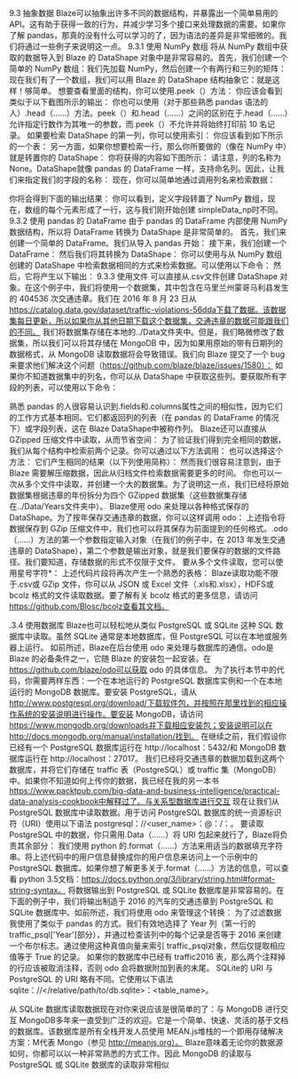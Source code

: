 
9.3 抽象数据
Blaze可以抽象出许多不同的数据结构，并暴露出一个简单易用的 API。这有助于获得一致的行为，并减少学习多个接口来处理数据的需要。如果你了解 pandas，那真的没有什么可以学习的了，因为语法的差异是非常细微的。我们将通过一些例子来说明这一点。
9.3.1 使用 NumPy 数组
将从 NumPy 数组中获取的数据导入到 Blaze 的 DataShape 对象中是非常容易的。首先，我们创建一个简单的 NumPy 数组：我们先加载 NumPy，然后创建一个有两行和三列的矩阵：
现在我们有了一个数组，我们可以用 Blaze 的 DataShape 结构抽象它：就是这样！够简单。
想要查看里面的结构，你可以使用.peek（）方法：
你应该会看到类似于以下截图所示的输出：
你也可以使用（对于那些熟悉 pandas 语法的人）.head（……）方法。peek（）和.head（……）之间的区别在于.head（……）允许指定行数作为其唯一的参数，而.peek（）不允许并将始终打印前 10 名记录。
如果要检索 DataShape 的第一列，你可以使用索引：
你应该看到如下所示的一个表：
另一方面，如果你想要检索一行，那么你所要做的（像在 NumPy 中）就是转置你的 DataShape：
你将获得的内容如下图所示：
请注意，列的名称为 None。DataShape就像 pandas 的 DataFrame 一样，支持命名列。因此，让我们来指定我们的字段的名称：
现在，你可以简单地通过调用列名来检索数据：


你将会得到下面的输出结果：
你可以看到，定义字段转置了 NumPy 数组，现在，数组的每个元素形成了一行，这与我们刚开始创建 simpleData_np时不同。
9.3.2 使用 pandas 的 DataFrame
由于 pandas 的 DataFrame 内部使用 NumPy 数据结构，所以将 DataFrame 转换为 DataShape 是非常简单的。
首先，我们来创建一个简单的 DataFrame。我们从导入 pandas 开始：
接下来，我们创建一个 DataFrame：
然后我们将其转换为 DataShape：
你可以使用与从 NumPy 数组创建的 DataShape 中检索数据相同的方式来检索数据。可以使用以下命令：
然后，它将产生以下输出：
9.3.3 使用文件
可以直接从.csv文件创建 DataShape 对象。在这个例子中，我们将使用一个数据集，其中包含在马里兰州蒙哥马利县发生的 404536 次交通违章。我们在 2016 年 8 月 23 日从 https://catalog.data.gov/dataset/traffic-violations-56dda下载了数据。该数据集每日更新，所以如果你从其他日期下载这个数据集，交通违章的数据可能跟我们的不同。
我们将数据集存储在本地的../Data文件夹中。但是，我们略微修改了数据集，所以我们可以将其存储在 MongoDB 中，因为如果用原始的带有日期列的数据格式，从 MongoDB 读取数据将会导致错误。我们向 Blaze 提交了一个 bug 来要求他们解决这个问题（https://github.com/blaze/blaze/issues/1580）：
如果你不知道数据集中的列名，你可以从 DataShape 中获取这些列。要获取所有字段的列表，可以使用以下命令：


熟悉 pandas 的人很容易认识到.fields和.columns属性之间的相似性，因为它们的工作方式基本相同。它们都返回列的列表（在 pandas 的 DataFrame 的情况下）或字段列表，这在 Blaze DataShape中被称作列。
Blaze还可以直接从 GZipped 压缩文件中读取，从而节省空间：
为了验证我们得到完全相同的数据，我们从每个结构中检索前两个记录。你可以通过以下方法调用：
也可以选择这个方法：
它们产生相同的结果（以下列使用简称）：
然而我们很容易注意到，由于 Blaze 需要解压缩数据，因此从归档文件检索数据需要更多的时间。
你也可以一次从多个文件中读取，并创建一个大的数据集。为了说明这一点，我们已经将原始数据集根据违章的年份拆分为四个 GZipped 数据集（这些数据集存储在../Data/Years文件夹中）。
Blaze使用 odo 来处理以各种格式保存的 DataShape。为了按年保存交通违章的数据，你可以这样调用 odo：
上述指令将数据保存到 GZip 压缩文件中，我们也可以将其保存为前面提到的任何格式。.odo（……）方法的第一个参数指定输入对象（在我们的例子中，在 2013 年发生交通违章的 DataShape），第二个参数是输出对象，就是我们要保存的数据的文件路径。我们要知道，存储数据的形式不仅限于文件。
要从多个文件读取，您可以使用星号字符*：
上述代码片段将再次产生一个熟悉的表格：
Blaze读取功能不限于.csv或 GZip 文件，你可以从 JSON 或 Excel 文件（.xls和.xlsx），HDFS或 bcolz 格式的文件读取数据。要了解有关 bcolz 格式的更多信息，请访问 https://github.com/Blosc/bcolz查看其文档。

.3.4 使用数据库
Blaze也可以轻松地从类似 PostgreSQL 或 SQLite 这种 SQL 数据库中读取。虽然 SQLite 通常是本地数据库，但 PostgreSQL 可以在本地或服务器上运行。
如前所述，Blaze在后台使用 odo 来处理与数据库的通信。odo是 Blaze 的必备条件之一，它随 Blaze 的安装包一起安装。在 https://github.com/blaze/odo可以获取 odo 的具体信息。
为了执行本节中的代码，你需要两样东西：一个在本地运行的 PostgreSQL 数据库实例和一个在本地运行的 MongoDB 数据库。要安装 PostgreSQL，请从 http://www.postgresql.org/download/下载软件包，并按照在那里找到的相应操作系统的安装说明进行操作。要安装 MongoDB，请访问 https://www.mongodb.org/downloads并下载相应安装包；安装说明可以在 http://docs.mongodb.org/manual/installation/找到。
在继续之前，我们假设你已经有一个 PostgreSQL 数据库运行在 http://localhost：5432/和 MongoDB 数据库运行在 http://localhost：27017。
我们已经将交通违章的数据加载到这两个数据库，并将它们存储在 traffic 表（PostgreSQL）或 traffic 集（MongoDB）中。如果你不知道如何上传你的数据，我已经在我的另一本书 https://www.packtpub.com/big-data-and-business-intelligence/practical-data-analysis-cookbook中解释过了。与关系型数据库进行交互
现在让我们从 PostgreSQL 数据库中读取数据。用于访问 PostgreSQL 数据库的统一资源标识符（URI）使用以下语法 postgresql：//<user_name>：<password>@<server>：<port>/<database>：<tab le>。
要读取 PostgreSQL 中的数据，你只需用.Data（……）将 URI 包起来就行了，Blaze将负责其余部分：
我们使用 python 的.format（……）方法来用适当的数据填充字符串。将上述代码中的用户信息替换成你的用户信息来访问上一个示例中的 PostgreSQL 数据库。如果你想了解更多关于.format（……）方法的信息，可以查看 python 3.5文档：https://docs.python.org/3/library/string.html#format-string-syntax。
将数据输出到 PostgreSQL 或 SQLite 数据库是非常容易的。在下面的例子中，我们将输出制造于 2016 的汽车的交通违章到 PostgreSQL 和 SQLite 数据库中。如前所述，我们将使用 odo 来管理这个转换：
为了过滤数据我使用了类似于 pandas 的方式。我们有效地选择了 Year 列（第一行的 traffic_psql['Year']部分），并通过检查该列中的每个记录是否等于 2016 来创建一个布尔标志。通过使用这种真值向量来索引 traffic_psql对象，然后仅提取相应值等于 True 的记录。
如果你的数据库中已经有 traffic2016 表，那么两个注释掉的行应该被取消注释，否则 odo 会将数据附加到表的末尾。
SQLite的 URI 与 PostgreSQL 的 URI 略有不同。它使用以下语法 sqlite：//</relative/path/to/db.sqlite>：<table_name>。

从 SQLite 数据库读取数据现在对你来说应该是很简单的了：与 MongoDB 进行交互
MongoDB多年来一直受到广泛的欢迎。它是一个简单、快速、灵活的基于文档的数据库。该数据库是所有全栈开发人员使用 MEAN.js堆栈的一个即用存储解决方案：M代表 Mongo（参见 http://meanjs.org）。
Blaze意味着无论你的数据源如何，你都可以以一种非常熟悉的方式工作。因此 MongoDB 的读取与 PostgreSQL 或 SQLite 数据库的读取非常相似
